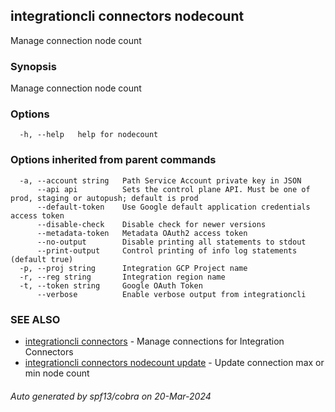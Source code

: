 ## integrationcli connectors nodecount

Manage connection node count

### Synopsis

Manage connection node count

### Options

```
  -h, --help   help for nodecount
```

### Options inherited from parent commands

```
  -a, --account string   Path Service Account private key in JSON
      --api api          Sets the control plane API. Must be one of prod, staging or autopush; default is prod
      --default-token    Use Google default application credentials access token
      --disable-check    Disable check for newer versions
      --metadata-token   Metadata OAuth2 access token
      --no-output        Disable printing all statements to stdout
      --print-output     Control printing of info log statements (default true)
  -p, --proj string      Integration GCP Project name
  -r, --reg string       Integration region name
  -t, --token string     Google OAuth Token
      --verbose          Enable verbose output from integrationcli
```

### SEE ALSO

* [integrationcli connectors](integrationcli_connectors.md)	 - Manage connections for Integration Connectors
* [integrationcli connectors nodecount update](integrationcli_connectors_nodecount_update.md)	 - Update connection max or min node count

###### Auto generated by spf13/cobra on 20-Mar-2024
